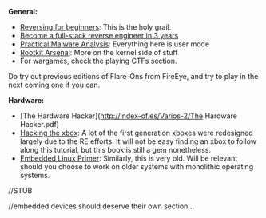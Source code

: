 **General:**

* [Reversing for beginners](https://beginners.re/): This is the holy grail. 
* [Become a full-stack reverse engineer in 3 years](https://www.youtube.com/watch?v=9vKG8-TnawY)
* [Practical Malware Analysis](https://www.amazon.com/Practical-Malware-Analysis-Hands-Dissecting-ebook/dp/B007ED2XDS): Everything here is user mode
* [Rootkit Arsenal](https://www.amazon.com/Rootkit-Arsenal-Escape-Evasion-Corners-ebook/dp/B007RFXCEW): More on the kernel side of stuff
* For wargames, check the playing CTFs section.

Do try out previous editions of Flare-Ons from FireEye, and try to play in the next coming one if you can.

**Hardware:**

* [The Hardware Hacker](http://index-of.es/Varios-2/The Hardware Hacker.pdf)
* [Hacking the xbox](https://bunniefoo.com/nostarch/HackingTheXbox_Free.pdf): A lot of the first generation xboxes were redesigned largely due to the RE efforts. It will not be easy finding an xbox to follow along this tutorial, but this book is still a gem nonetheless.
* [Embedded Linux Primer](https://www.amazon.com/Embedded-Linux-Primer-Practical-Real-World/dp/0137017839): Similarly, this is very old. Will be relevant should you choose to work on older systems with monolithic operating systems.

//STUB

//embedded devices should deserve their own section...

